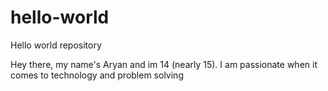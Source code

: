 # hello-world
Hello world repository 

Hey there, my name's Aryan and im 14 (nearly 15). 
I am passionate when it comes to technology and problem solving

